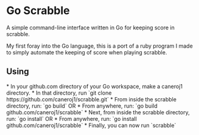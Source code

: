 <h1>Go Scrabble</h1>

A simple command-line interface written in Go for keeping score in scrabble.

My first foray into the Go language, this is a port of
a ruby program I made to simply automate the keeping
of score when playing scrabble.

<h2>Using</h2>
* In your github.com directory of your Go workspace, make a caneroj1 directory.
* In that directory, run `git clone https://github.com/caneroj1/scrabble.git`
* From inside the scrabble directory, run: `go build`
OR
* From anywhere, run: `go build github.com/caneroj1/scrabble`
* Next, from inside the scrabble directory, run: `go install`
OR
* From anywhere, run: `go install github.com/caneroj1/scrabble`
* Finally, you can now run `scrabble`
